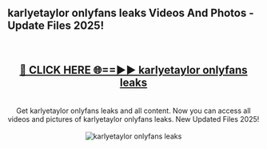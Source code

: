 <h2>karlyetaylor onlyfans leaks Videos And Photos - Update Files 2025!</h2>
<br>
<div align="center">
<h2><a href="https://linkcuts.com/hfmhzwbr" rel="nofollow">🔴 CLICK HERE 🌐==►► karlyetaylor onlyfans leaks</a></h2>
<br>
Get karlyetaylor onlyfans leaks and all content. Now you can access all videos and pictures of karlyetaylor onlyfans leaks. New Updated Files 2025!
<br>
<br>
<a href="https://linkcuts.com/hfmhzwbr" rel="nofollow" data-target="animated-image.originalLink"><img src="https://i.ibb.co.com/WyWwxjT/player-gif2.gif" alt="karlyetaylor onlyfans leaks" style="max-width: 100%; display: inline-block;" data-target="animated-image.originalImage"></a>
</div>
<br>